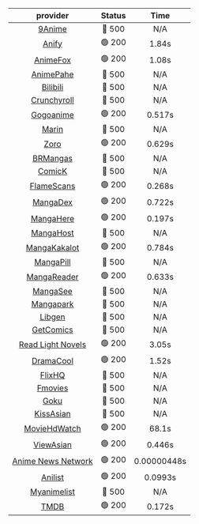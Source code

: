 | **provider** | **Status** | **Time** |
|:--------:|:------:|:----:|
| [9Anime](https://9anime.pl) | 🔴 500 | N/A |
|  [Anify](https://api.anify.tv)  | 🟢 200 | 1.84s |
|  [AnimeFox](https://animefox.tv)  | 🟢 200 | 1.08s |
| [AnimePahe](https://animepahe.com) | 🔴 500 | N/A |
| [Bilibili](https://bilibili.tv) | 🔴 500 | N/A |
| [Crunchyroll](https://cronchy.consumet.stream) | 🔴 500 | N/A |
|  [Gogoanime](https://gogoanime3.net)  | 🟢 200 | 0.517s |
| [Marin](https://marin.moe) | 🔴 500 | N/A |
|  [Zoro](https://aniwatch.to)  | 🟢 200 | 0.629s |
| [BRMangas](https://www.brmangas.net) | 🔴 500 | N/A |
| [ComicK](https://comick.app) | 🔴 500 | N/A |
|  [FlameScans](https://flamescans.org/)  | 🟢 200 | 0.268s |
|  [MangaDex](https://mangadex.org)  | 🟢 200 | 0.722s |
|  [MangaHere](http://www.mangahere.cc)  | 🟢 200 | 0.197s |
| [MangaHost](https://mangahosted.com) | 🔴 500 | N/A |
|  [MangaKakalot](https://mangakakalot.com)  | 🟢 200 | 0.784s |
| [MangaPill](https://mangapill.com) | 🔴 500 | N/A |
|  [MangaReader](https://mangareader.to)  | 🟢 200 | 0.633s |
| [MangaSee](https://mangasee123.com) | 🔴 500 | N/A |
| [Mangapark](https://v2.mangapark.net) | 🔴 500 | N/A |
| [Libgen](http://libgen) | 🔴 500 | N/A |
| [GetComics](https://getcomics.info/) | 🔴 500 | N/A |
|  [Read Light Novels](https://readlightnovels.net)  | 🟢 200 | 3.05s |
|  [DramaCool](https://dramacool.hr)  | 🟢 200 | 1.52s |
| [FlixHQ](https://flixhq.to) | 🔴 500 | N/A |
| [Fmovies](https://fmovies.to) | 🔴 500 | N/A |
| [Goku](https://goku.sx) | 🔴 500 | N/A |
| [KissAsian](https://kissasian.mx) | 🔴 500 | N/A |
|  [MovieHdWatch](https://movieshd.watch)  | 🟢 200 | 68.1s |
|  [ViewAsian](https://viewasian.co)  | 🟢 200 | 0.446s |
|  [Anime News Network](https://www.animenewsnetwork.com)  | 🟢 200 | 0.00000448s |
|  [Anilist](https://anilist.co)  | 🟢 200 | 0.0993s |
| [Myanimelist](https://myanimelist.net/) | 🔴 500 | N/A |
|  [TMDB](https://www.themoviedb.org)  | 🟢 200 | 0.172s |

